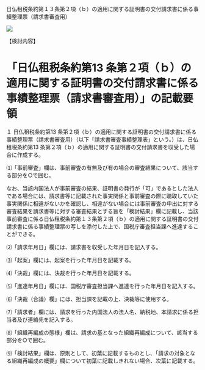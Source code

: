 日仏租税条約第１３条第２項（ｂ）の適用に関する証明書の交付請求書に係る事績整理票（請求書審査用）

![](https://www.nta.go.jp/tmp/8b41128a-0f67-49c1-bc3c-6a1634497d5f/images/723b1c81dc5de5ad68195124d1d1338598cf2b8c39187932c82b2de10dcb2f4b.jpg)

【検討内容】

# 「日仏租税条約第13 条第２項（ｂ）の適用に関する証明書の交付請求書に係る事績整理票（請求書審査用）」の記載要領

１ 日仏租税条約第13 条第２項（ｂ）の適用に関する証明書の交付請求書に係る事績整理票（請求書審査用）（以下「請求書審査事績整理表」という。）は、日仏租税条約第13 条第２項（ｂ）の適用に関する証明書の交付請求書を収受した場合に作成する。

⑴「事前審査」欄は、事前審査の有無及び有の場合の審査結果について、該当する部分を○で囲む。

なお、当該内国法人が事前審査の結果、証明書の発行が「可」であるとした法人である場合には、請求書等に記載された事実関係と事前審査の際に聴取していた事実関係に相違がないかを確認し、相違がない場合には事前審査の申出に対する審査結果を請求書等に対する審査結果とする旨を「検討結果」欄に記載し、当該事前審査に係る日仏租税条約第１３条第２項（ｂ）の適用に関する証明書の交付請求書に係る事績整理票の写しを添付した上で、国税庁審査担当課へ進達することができる。

⑵「請求年月日」欄には、請求書を収受した年月日を記入する。

⑶「起案」欄には、起案を行った年月日を記載する。

⑷「決裁」欄には、決裁を行った年月日を記載する。

⑸「進達年月日」欄には、国税庁審査担当課へ進達を行った年月日を記入する。

⑹「決裁（合議）欄」には、担当課を記載の上、決裁等に使用する。

⑺「請求者」欄には、請求を行った内国法人の法人名、納税地、本請求に係る担当者及び連絡先を記入する。

⑻「組織再編成の態様」欄は、請求の基となった組織再編成について、該当する部分を○で囲む。

⑼「検討結果」欄は、原則として、初葉に記載するものとし、「請求の対象となる組織再編成の概要」欄について初葉に記載しきれない場合、次葉に記載する。